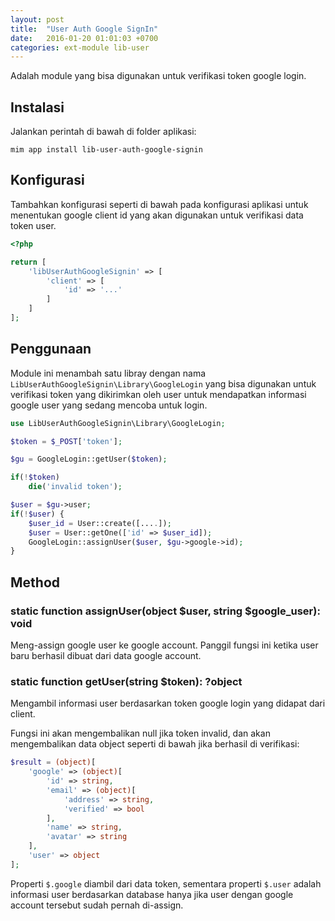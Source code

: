 ```yaml
---
layout: post
title:  "User Auth Google SignIn"
date:   2016-01-20 01:01:03 +0700
categories: ext-module lib-user
---
```


Adalah module yang bisa digunakan untuk verifikasi token google login.

## Instalasi

Jalankan perintah di bawah di folder aplikasi:

```
mim app install lib-user-auth-google-signin
```

## Konfigurasi

Tambahkan konfigurasi seperti di bawah pada konfigurasi aplikasi untuk menentukan
google client id yang akan digunakan untuk verifikasi data token user.

```php
<?php

return [
    'libUserAuthGoogleSignin' => [
        'client' => [
            'id' => '...'
        ]
    ]
];
```

## Penggunaan

Module ini menambah satu libray dengan nama `LibUserAuthGoogleSignin\Library\GoogleLogin`
yang bisa digunakan untuk verifikasi token yang dikirimkan oleh user untuk mendapatkan
informasi google user yang sedang mencoba untuk login.

```php
use LibUserAuthGoogleSignin\Library\GoogleLogin;

$token = $_POST['token'];

$gu = GoogleLogin::getUser($token);

if(!$token)
    die('invalid token');

$user = $gu->user;
if(!$user) {
    $user_id = User::create([....]);
    $user = User::getOne(['id' => $user_id]);
    GoogleLogin::assignUser($user, $gu->google->id);
}
```

## Method

### static function assignUser(object $user, string $google_user): void

Meng-assign google user ke google account. Panggil fungsi ini ketika user baru
berhasil dibuat dari data google account.

### static function getUser(string $token): ?object

Mengambil informasi user berdasarkan token google login yang didapat dari client.

Fungsi ini akan mengembalikan null jika token invalid, dan akan mengembalikan data
object seperti di bawah jika berhasil di verifikasi:

```php
$result = (object)[
    'google' => (object)[
        'id' => string,
        'email' => (object)[
            'address' => string,
            'verified' => bool
        ],
        'name' => string,
        'avatar' => string
    ],
    'user' => object
];
```

Properti `$.google` diambil dari data token, sementara properti `$.user` adalah
informasi user berdasarkan database hanya jika user dengan google account tersebut
sudah pernah di-assign.
